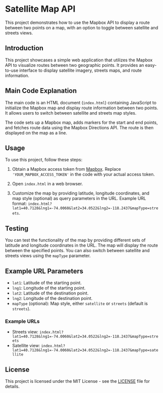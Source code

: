 # Satellite Map API

This project demonstrates how to use the Mapbox API to display a route between two points on a map, with an option to toggle between satellite and streets views.

## Introduction

This project showcases a simple web application that utilizes the Mapbox API to visualize routes between two geographic points. It provides an easy-to-use interface to display satellite imagery, streets maps, and route information.

## Main Code Explanation

The main code is an HTML document (`index.html`) containing JavaScript to initialize the Mapbox map and display route information between two points. It allows users to switch between satellite and streets map styles.

The code sets up a Mapbox map, adds markers for the start and end points, and fetches route data using the Mapbox Directions API. The route is then displayed on the map as a line.

## Usage

To use this project, follow these steps:

1. Obtain a Mapbox access token from [Mapbox](https://www.mapbox.com/). Replace `'YOUR_MAPBOX_ACCESS_TOKEN'` in the code with your actual access token.

2. Open `index.html` in a web browser.

3. Customize the map by providing latitude, longitude coordinates, and map style (optional) as query parameters in the URL. Example URL format: `index.html?lat1=40.7128&lng1=-74.0060&lat2=34.0522&lng2=-118.2437&mapType=streets`.

## Testing

You can test the functionality of the map by providing different sets of latitude and longitude coordinates in the URL. The map will display the route between the specified points. You can also switch between satellite and streets views using the `mapType` parameter.

## Example URL Parameters

- `lat1`: Latitude of the starting point.
- `lng1`: Longitude of the starting point.
- `lat2`: Latitude of the destination point.
- `lng2`: Longitude of the destination point.
- `mapType` (optional): Map style, either `satellite` or `streets` (default is `streets`).

### Example URLs

- Streets view: `index.html?lat1=40.7128&lng1=-74.0060&lat2=34.0522&lng2=-118.2437&mapType=streets`
- Satellite view: `index.html?lat1=40.7128&lng1=-74.0060&lat2=34.0522&lng2=-118.2437&mapType=satellite`

## License

This project is licensed under the MIT License - see the [LICENSE](LICENSE) file for details.

